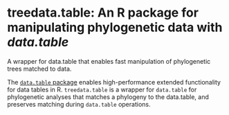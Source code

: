 # treedata.table: An R package for manipulating phylogenetic data with _data.table_
A wrapper for data.table that enables fast manipulation of  phylogenetic trees matched to data.

The [`data.table` package](https://github.com/Rdatatable/data.table) enables high-performance extended functionality for 
data tables in R. `treedata.table` is a wrapper for `data.table` for phylogenetic analyses that matches a phylogeny to the 
data.table, and preserves matching during `data.table` operations.
